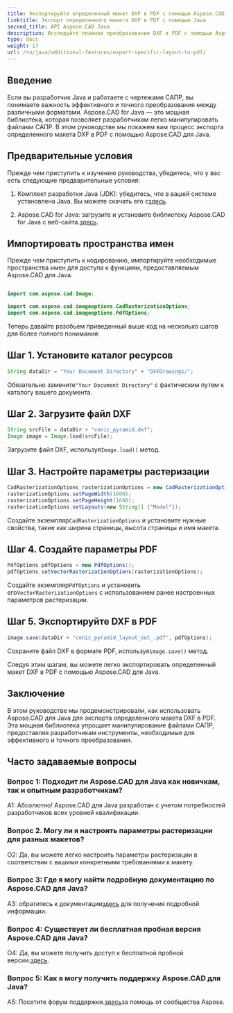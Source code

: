 ```yaml
---
title: Экспортируйте определенный макет DXF в PDF с помощью Aspose.CAD для Java
linktitle: Экспорт определенного макета DXF в PDF с помощью Java
second_title: API Aspose.CAD Java
description: Исследуйте плавное преобразование DXF в PDF с помощью Aspose.CAD для Java. Легко и точно экспортируйте определенные макеты.
type: docs
weight: 17
url: /ru/java/additional-features/export-specific-layout-to-pdf/
---
```

## Введение

Если вы разработчик Java и работаете с чертежами САПР, вы понимаете важность эффективного и точного преобразования между различными форматами. Aspose.CAD for Java — это мощная библиотека, которая позволяет разработчикам легко манипулировать файлами САПР. В этом руководстве мы покажем вам процесс экспорта определенного макета DXF в PDF с помощью Aspose.CAD для Java.

## Предварительные условия

Прежде чем приступить к изучению руководства, убедитесь, что у вас есть следующие предварительные условия:

1. Комплект разработки Java (JDK): убедитесь, что в вашей системе установлена Java. Вы можете скачать его с[здесь](https://www.oracle.com/java/technologies/javase-downloads.html).

2.  Aspose.CAD for Java: загрузите и установите библиотеку Aspose.CAD for Java с веб-сайта.[здесь](https://releases.aspose.com/cad/java/).

## Импортировать пространства имен

Прежде чем приступить к кодированию, импортируйте необходимые пространства имен для доступа к функциям, предоставляемым Aspose.CAD для Java.

```java

import com.aspose.cad.Image;

import com.aspose.cad.imageoptions.CadRasterizationOptions;
import com.aspose.cad.imageoptions.PdfOptions;
```

Теперь давайте разобьем приведенный выше код на несколько шагов для более полного понимания:

## Шаг 1. Установите каталог ресурсов

```java
String dataDir = "Your Document Directory" + "DXFDrawings/";
```

 Обязательно замените`"Your Document Directory"` с фактическим путем к каталогу вашего документа.

## Шаг 2. Загрузите файл DXF

```java
String srcFile = dataDir + "conic_pyramid.dxf";
Image image = Image.load(srcFile); 
```

 Загрузите файл DXF, используя`Image.load()` метод.

## Шаг 3. Настройте параметры растеризации

```java
CadRasterizationOptions rasterizationOptions = new CadRasterizationOptions();
rasterizationOptions.setPageWidth(1600);
rasterizationOptions.setPageHeight(1600);   
rasterizationOptions.setLayouts(new String[] {"Model"});
```

 Создайте экземпляр`CadRasterizationOptions` и установите нужные свойства, такие как ширина страницы, высота страницы и имя макета.

## Шаг 4. Создайте параметры PDF

```java
PdfOptions pdfOptions = new PdfOptions();
pdfOptions.setVectorRasterizationOptions(rasterizationOptions);
```

 Создайте экземпляр`PdfOptions` и установить его`VectorRasterizationOptions` с использованием ранее настроенных параметров растеризации.

## Шаг 5. Экспортируйте DXF в PDF

```java
image.save(dataDir + "conic_pyramid_layout_out_.pdf", pdfOptions);
```

 Сохраните файл DXF в формате PDF, используя`image.save()` метод.

Следуя этим шагам, вы можете легко экспортировать определенный макет DXF в PDF с помощью Aspose.CAD для Java.

## Заключение

В этом руководстве мы продемонстрировали, как использовать Aspose.CAD для Java для экспорта определенного макета DXF в PDF. Эта мощная библиотека упрощает манипулирование файлами САПР, предоставляя разработчикам инструменты, необходимые для эффективного и точного преобразования.

## Часто задаваемые вопросы

### Вопрос 1: Подходит ли Aspose.CAD для Java как новичкам, так и опытным разработчикам?

А1: Абсолютно! Aspose.CAD для Java разработан с учетом потребностей разработчиков всех уровней квалификации.

### Вопрос 2. Могу ли я настроить параметры растеризации для разных макетов?

О2: Да, вы можете легко настроить параметры растеризации в соответствии с вашими конкретными требованиями к макету.

### Вопрос 3: Где я могу найти подробную документацию по Aspose.CAD для Java?

 A3: обратитесь к документации[здесь](https://reference.aspose.com/cad/java/) для получения подробной информации.

### Вопрос 4: Существует ли бесплатная пробная версия Aspose.CAD для Java?

 О4: Да, вы можете получить доступ к бесплатной пробной версии.[здесь](https://releases.aspose.com/).

### Вопрос 5: Как я могу получить поддержку Aspose.CAD для Java?

 A5: Посетите форум поддержки.[здесь](https://forum.aspose.com/c/cad/19)за помощь от сообщества Aspose.